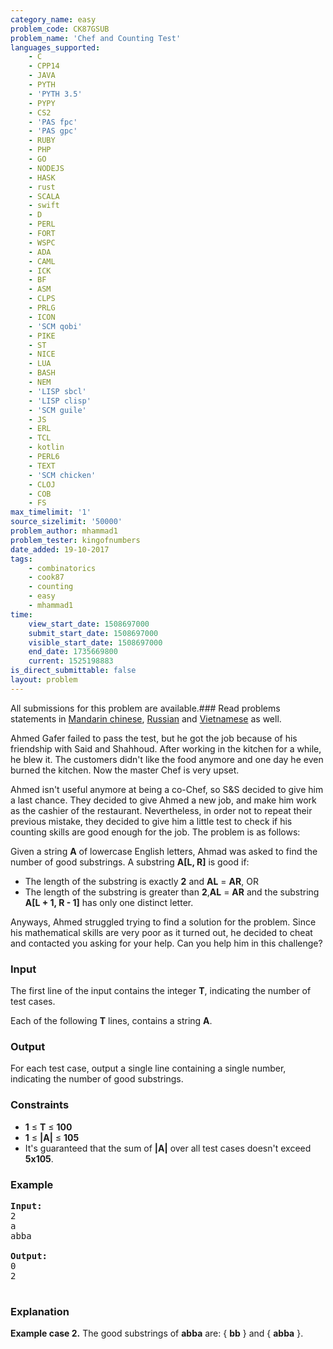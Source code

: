 ```yaml
---
category_name: easy
problem_code: CK87GSUB
problem_name: 'Chef and Counting Test'
languages_supported:
    - C
    - CPP14
    - JAVA
    - PYTH
    - 'PYTH 3.5'
    - PYPY
    - CS2
    - 'PAS fpc'
    - 'PAS gpc'
    - RUBY
    - PHP
    - GO
    - NODEJS
    - HASK
    - rust
    - SCALA
    - swift
    - D
    - PERL
    - FORT
    - WSPC
    - ADA
    - CAML
    - ICK
    - BF
    - ASM
    - CLPS
    - PRLG
    - ICON
    - 'SCM qobi'
    - PIKE
    - ST
    - NICE
    - LUA
    - BASH
    - NEM
    - 'LISP sbcl'
    - 'LISP clisp'
    - 'SCM guile'
    - JS
    - ERL
    - TCL
    - kotlin
    - PERL6
    - TEXT
    - 'SCM chicken'
    - CLOJ
    - COB
    - FS
max_timelimit: '1'
source_sizelimit: '50000'
problem_author: mhammad1
problem_tester: kingofnumbers
date_added: 19-10-2017
tags:
    - combinatorics
    - cook87
    - counting
    - easy
    - mhammad1
time:
    view_start_date: 1508697000
    submit_start_date: 1508697000
    visible_start_date: 1508697000
    end_date: 1735669800
    current: 1525198883
is_direct_submittable: false
layout: problem
---
```

All submissions for this problem are available.### Read problems statements in [Mandarin chinese](http://www.codechef.com/download/translated/COOK87/mandarin/CK87GSUB.pdf), [Russian](http://www.codechef.com/download/translated/COOK87/russian/CK87GSUB.pdf) and [Vietnamese](http://www.codechef.com/download/translated/COOK87/vietnamese/CK87GSUB.pdf) as well.

Ahmed Gafer failed to pass the test, but he got the job because of his friendship with Said and Shahhoud. After working in the kitchen for a while, he blew it. The customers didn't like the food anymore and one day he even burned the kitchen. Now the master Chef is very upset.

Ahmed isn't useful anymore at being a co-Chef, so S&amp;S decided to give him a last chance. They decided to give Ahmed a new job, and make him work as the cashier of the restaurant. Nevertheless, in order not to repeat their previous mistake, they decided to give him a little test to check if his counting skills are good enough for the job. The problem is as follows:

Given a string **A** of lowercase English letters, Ahmad was asked to find the number of good substrings. A substring **A\[L, R\]** is good if:

- The length of the substring is exactly **2** and **AL** = **AR**, OR
- The length of the substring is greater than **2**,**AL** = **AR** and the substring **A\[L + 1, R - 1\]** has only one distinct letter.

Anyways, Ahmed struggled trying to find a solution for the problem. Since his mathematical skills are very poor as it turned out, he decided to cheat and contacted you asking for your help. Can you help him in this challenge?

### Input

The first line of the input contains the integer **T**, indicating the number of test cases.

Each of the following **T** lines, contains a string **A**.

### Output

For each test case, output a single line containing a single number, indicating the number of good substrings.

### Constraints

- **1** ≤ **T** ≤ **100**
- **1** ≤  **|A|**  ≤ **105**
- It's guaranteed that the sum of  **|A|**  over all test cases doesn't exceed **5x105**.

### Example

<pre><b>Input:</b>
2
a
abba

<b>Output:</b>
0
2

</pre>
### Explanation

**Example case 2.** The good substrings of **abba** are: { **bb** } and { **abba** }.

